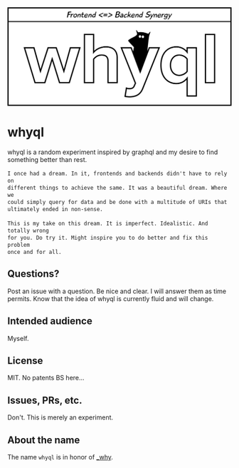 <img src="https://raw.githubusercontent.com/yelluw/whyql/master/whyql.png">

# whyql
whyql is a random experiment inspired by graphql and my desire to find something better than rest.

```
I once had a dream. In it, frontends and backends didn't have to rely on 
different things to achieve the same. It was a beautiful dream. Where we
could simply query for data and be done with a multitude of URIs that
ultimately ended in non-sense.

This is my take on this dream. It is imperfect. Idealistic. And totally wrong
for you. Do try it. Might inspire you to do better and fix this problem
once and for all.
``` 

## Questions?

Post an issue with a question.
Be nice and clear.
I will answer them as time permits.
Know that the idea of whyql is currently fluid and will change.

## Intended audience

Myself.

## License

MIT. No patents BS here...

## Issues, PRs, etc.

Don't. This is merely an experiment.

## About the name

The name `whyql` is in honor of [_why](https://en.wikipedia.org/wiki/Why_the_lucky_stiff). 
